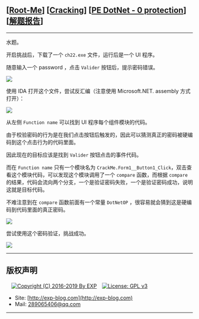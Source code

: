 ## [[Root-Me](https://www.root-me.org/)] [[Cracking](https://www.root-me.org/en/Challenges/Cracking/)] [[PE DotNet - 0 protection](https://www.root-me.org/en/Challenges/Cracking/PE-DotNet-0-protection)] [[解题报告](http://exp-blog.com/2019/02/26/pid-3409/)]

------

水题。

开启挑战后，下载了一个 `ch22.exe` 文件，运行后是一个 UI 程序。

随意输入一个 password ，点击 `Valider` 按钮后，提示密码错误。

![](https://github.com/lyy289065406/CTF-Solving-Reports/blob/master/rootme/Cracking/%5B05%5D%20%5B10P%5D%20PE%20DotNet%20-%200%20protection/imgs/01.png)

使用 IDA 打开这个文件，尝试反汇编（注意使用 Microsoft.NET. assembly 方式打开）：

![](https://github.com/lyy289065406/CTF-Solving-Reports/blob/master/rootme/Cracking/%5B05%5D%20%5B10P%5D%20PE%20DotNet%20-%200%20protection/imgs/02.png)

从左侧 `Function name` 可以找到 UI 程序每个组件模块的代码。

由于校验密码的行为是在我们点击按钮后触发的，因此可以猜测真正的密码被硬编码到这个点击行为的代码里面。

因此现在的目标应该是找到 `Valider` 按钮点击的事件代码。

而在 `Function name` 只有一个模块名为 `CrackMe.Form1__Button1_Click`，双击查看这个模块代码，可以发现这个模块调用了一个 `compare` 函数，而根据 `compare` 的结果，代码会流向两个分支，一个是验证密码失败，一个是验证密码成功，说明这就是目标代码。

不难注意到在 `compare` 函数前面有一个常量 `DotNetOP` ，很容易就会猜到这是硬编码到代码里面的真正密码。

![](https://github.com/lyy289065406/CTF-Solving-Reports/blob/master/rootme/Cracking/%5B05%5D%20%5B10P%5D%20PE%20DotNet%20-%200%20protection/imgs/03.png)

尝试使用这个密码验证，挑战成功。

![](https://github.com/lyy289065406/CTF-Solving-Reports/blob/master/rootme/Cracking/%5B05%5D%20%5B10P%5D%20PE%20DotNet%20-%200%20protection/imgs/04.png)

------

## 版权声明

　[![Copyright (C) 2016-2019 By EXP](https://img.shields.io/badge/Copyright%20(C)-2016~2019%20By%20EXP-blue.svg)](http://exp-blog.com)　[![License: GPL v3](https://img.shields.io/badge/License-GPL%20v3-blue.svg)](https://www.gnu.org/licenses/gpl-3.0)
  

- Site: [http://exp-blog.com](http://exp-blog.com) 
- Mail: <a href="mailto:289065406@qq.com?subject=[EXP's Github]%20Your%20Question%20（请写下您的疑问）&amp;body=What%20can%20I%20help%20you?%20（需要我提供什么帮助吗？）">289065406@qq.com</a>


------
